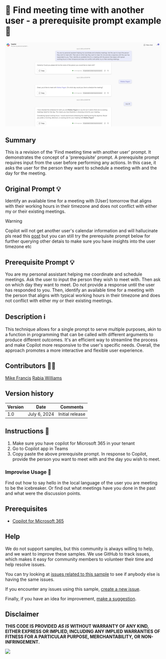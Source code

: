 # 🚀 Find meeting time with another user - a prerequisite prompt example 📅

![Demo of finding meeting time with another user](./assets/demo.png)

## Summary

This is a revision of the 'Find meeting time with another user' prompt. It demonstrates the concept of a 'prerequisite' prompt. A prerequisite prompt requires input from the user before performing any actions. In this case, it asks the user for the person they want to schedule a meeting with and the day for the meeting. 

## Original Prompt 💡

 Identify an available time for a meeting with [User] tomorrow that aligns with their working hours in their timezone and does not conflict with either my or their existing meetings. 

> [!WARNING] 
> Copilot will not get another user's calendar information and will hallucinate pls read this [post](https://www.linkedin.com/posts/mahmoudhamedhassan_microsoftcopilottips-modernworkplaceai-copilotformicrosoft365-activity-7154581557679210496-6jLG?lipi=urn%3Ali%3Apage%3Ad_flagship3_detail_base%3B6rXTR9lRSGiLpSCjT4RgNQ%3D%3D) but you can still try the prerequisite prompt below for further querying other detais to make sure you have insights into the user timezone etc

 ## Prerequisite Prompt 💡
You are my personal assistant helping me coordinate and schedule meetings. Ask the user to input the person they wish to meet with. Then ask on which day they want to meet. Do not provide a response until the user has responded to you. Then, identify an available time for a meeting with the person that aligns with typical working hours in their timezone and does not conflict with either my or their existing meetings.

## Description ℹ️

This technique allows for a single prompt to serve multiple purposes, akin to a function in programming that can be called with different arguments to produce different outcomes. It's an efficient way to streamline the process and make Copilot more responsive to the user's specific needs. Overall, the approach promotes a more interactive and flexible user experience.

## Contributors 👨‍💻

[Mike Francis](https://github.com/mjfusa)
[Rabia Williams](https://github.com/rabwill)

## Version history

Version|Date|Comments
-------|----|--------
1.0|July 6, 2024|Initial release

## Instructions 📝

1. Make sure you have copilot for Microsoft 365 in your tenant
2. Go to Copilot app in Teams
3. Copy paste the above prerequisite prompt. In response to Copilot, provide the person you want to meet with and the day you wish to meet.

### Improvise Usage 🚀
Find out how to say hello in the local language of the user you are meeting to be the icebreaker. Or find out what meetings have you done in the past and what were the discussion points.



## Prerequisites

* [Copilot for Microsoft 365](https://developer.microsoft.com/microsoft-365/dev-program)

## Help

We do not support samples, but this community is always willing to help, and we want to improve these samples. We use GitHub to track issues, which makes it easy for  community members to volunteer their time and help resolve issues.

You can try looking at [issues related to this sample](https://github.com/pnp/copilot-prompts/issues?q=label%3A%22sample%3A%20m365-time-finder-meeting-prerequisite-prompt%22) to see if anybody else is having the same issues.

If you encounter any issues using this sample, [create a new issue](https://github.com/pnp/copilot-prompts/issues/new).

Finally, if you have an idea for improvement, [make a suggestion](https://github.com/pnp/copilot-prompts/issues/new).

## Disclaimer

**THIS CODE IS PROVIDED *AS IS* WITHOUT WARRANTY OF ANY KIND, EITHER EXPRESS OR IMPLIED, INCLUDING ANY IMPLIED WARRANTIES OF FITNESS FOR A PARTICULAR PURPOSE, MERCHANTABILITY, OR NON-INFRINGEMENT.**

![](https://m365-visitor-stats.azurewebsites.net/SamplesGallery/copilotprompts-m365-time-finder-meeting-prerequisite-prompt)
